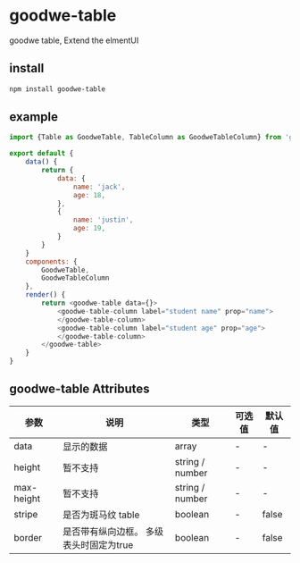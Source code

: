 # goodwe-table

goodwe table, Extend the elmentUI

## install

```sh
npm install goodwe-table
```

## example

```js
import {Table as GoodweTable, TableColumn as GoodweTableColumn} from 'goodwe-table';

export default {
    data() {
        return {
            data: {
                name: 'jack',
                age: 18,
            },
            {
                name: 'justin',
                age: 19,
            }
        }
    }
    components: {
        GoodweTable,
        GoodweTableColumn
    },
    render() {
        return <goodwe-table data={}>
            <goodwe-table-column label="student name" prop="name">
            </goodwe-table-column>
            <goodwe-table-column label="student age" prop="age">
            </goodwe-table-column>
        </goodwe-table>
    }
}
```

## goodwe-table Attributes

 参数|说明|类型|可选值|默认值
 -|-|-|-|-
 data|显示的数据|array|-|-
 height|暂不支持|string / number|-|-
 max-height|暂不支持|string / number |-|-
 stripe|是否为斑马纹 table|boolean|-|false
 border|是否带有纵向边框。 多级表头时固定为true|boolean|-|false